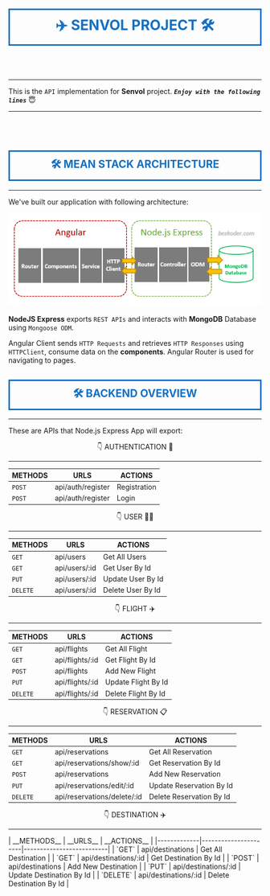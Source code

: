 <h1 style="color: #1371C3; text-align: center; padding: 10px 0; border: 3px solid; text-transform: uppercase;">✈️ Senvol Project 🛠️</h1>

<br><br>

---

This is the `API` implementation for **Senvol** project. ___`Enjoy with the following lines`___ 😇

---
<br><br>

<h2 style="color: #1371C3; text-align: center; padding: 10px 0; border: 3px solid; text-transform: uppercase;">🛠️ MEAN Stack Architecture</h2>

---

We've built our application with following architecture:

<img src="./design_doc/mean-architecture.png">

**NodeJS Express** exports `REST APIs` and interacts with **MongoDB** Database using `Mongoose ODM`.

Angular Client sends `HTTP Requests` and retrieves `HTTP Responses` using `HTTPClient`, consume data on the **components**. Angular Router is used for navigating to pages.

<h2 style="color: #1371C3; text-align: center; padding: 10px 0; border: 3px solid; text-transform: uppercase;">🛠️ Backend Overview</h2>

---

These are APIs that Node.js Express App will export:

<center>👇 AUTHENTICATION 🔐</center><hr>

| __METHODS__ | __URLS__              | __ACTIONS__      |
|-------------|-----------------------|------------------|
| `POST`      | api/auth/register     | Registration     |
| `POST`      | api/auth/register     | Login            |

<center>👇 USER 👨‍⚖️</center><hr>

| __METHODS__ | __URLS__       | __ACTIONS__       |
|-------------|----------------|-------------------|
| `GET`       | api/users      | Get All Users     |
| `GET`       | api/users/:id  | Get User By Id    |
| `PUT`       | api/users/:id  | Update User By Id |
| `DELETE`    | api/users/:id  | Delete User By Id |

<center>👇 FLIGHT ✈️</center><hr>

| __METHODS__ | __URLS__        | __ACTIONS__         |
|-------------|-----------------|---------------------|
| `GET`       | api/flights     | Get All Flight      |
| `GET`       | api/flights/:id | Get Flight By Id    |
| `POST`      | api/flights     | Add New Flight      |
| `PUT`       | api/flights/:id | Update Flight By Id |
| `DELETE`    | api/flights/:id | Delete Flight By Id |

<center>👇 RESERVATION 📋</center><hr>

| __METHODS__ | __URLS__                    | __ACTIONS__              |
|-------------|-----------------------------|--------------------------|
| `GET`       | api/reservations            | Get All Reservation      |
| `GET`       | api/reservations/show/:id   | Get Reservation By Id    |
| `POST`      | api/reservations            | Add New Reservation      |
| `PUT`       | api/reservations/edit/:id   | Update Reservation By Id |
| `DELETE`    | api/reservations/delete/:id | Delete Reservation By Id |

<center>👇 DESTINATION ✈️</center><hr>
| __METHODS__ | __URLS__             | __ACTIONS__              |
|-------------|----------------------|--------------------------|
| `GET`       | api/destinations     | Get All Destination      |
| `GET`       | api/destinations/:id | Get Destination By Id    |
| `POST`      | api/destinations     | Add New Destination      |
| `PUT`       | api/destinations/:id | Update Destination By Id |
| `DELETE`    | api/destinations/:id | Delete Destination By Id |